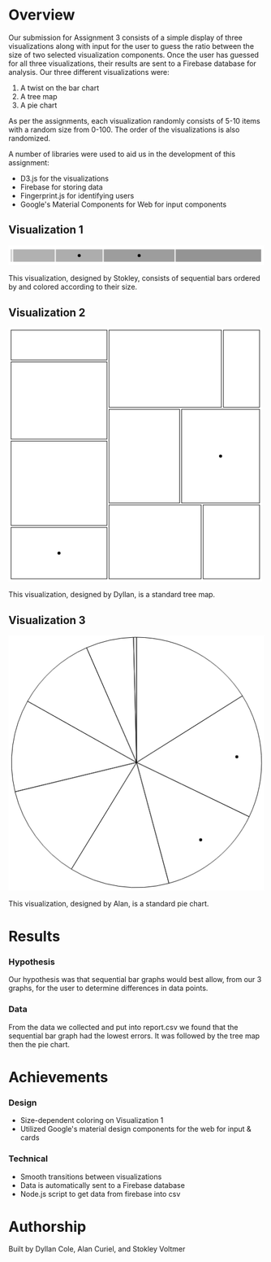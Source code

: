 # Overview

Our submission for Assignment 3 consists of a simple display of three visualizations along with input for the user to guess the ratio between the size of two selected visualization components. Once the user has guessed for all three visualizations, their results are sent to a Firebase database for analysis. Our three different visualizations were:
1. A twist on the bar chart
2. A tree map
3. A pie chart

As per the assignments, each visualization randomly consists of 5-10 items with a random size from 0-100. The order of the visualizations is also randomized.

A number of libraries were used to aid us in the development of this assignment:
* D3.js for the visualizations
* Firebase for storing data
* Fingerprint.js for identifying users
* Google's Material Components for Web for input components


## Visualization 1
![Bar Chart](img/bar.png)

This visualization, designed by Stokley, consists of sequential bars ordered by and colored according to their size.

## Visualization 2
![Tree Map](img/tree.png)

This visualization, designed by Dyllan, is a standard tree map.

## Visualization 3
![Pie Chart](img/pie.png)

This visualization, designed by Alan, is a standard pie chart.

# Results
### Hypothesis
Our hypothesis was that sequential bar graphs would best allow, from our 3 graphs, for the user to determine differences in data points.
### Data
From the data we collected and put into report.csv we found that the sequential bar graph had the lowest errors. It was followed by the tree map then the pie chart.

# Achievements
### Design
- Size-dependent coloring on Visualization 1
- Utilized Google's material design components for the web for input & cards

### Technical
- Smooth transitions between visualizations
- Data is automatically sent to a Firebase database
- Node.js script to get data from firebase into csv

# Authorship

Built by Dyllan Cole, Alan Curiel, and Stokley Voltmer
